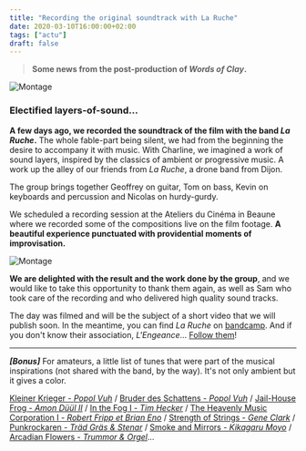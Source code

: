 ```yaml
---
title: "Recording the original soundtrack with La Ruche"
date: 2020-03-10T16:00:00+02:00
tags: ["actu"]
draft: false
---
```


> **Some news from the post-production of *Words of Clay*.**

![Montage](/blog/enregistrement-de-la-bande-originale-avec-la-ruche/bo-01.jpg)

### Electified layers-of-sound...

**A few days ago, we recorded the soundtrack of the film with the band *La Ruche*.** The whole fable-part being silent, we had from the beginning the desire to accompany it with music. With Charline, we imagined a work of sound layers, inspired by the classics of ambient or progressive music. A work up the alley of our friends from *La Ruche*, a drone band from Dijon.

The group brings together Geoffrey on guitar, Tom on bass, Kevin on keyboards and percussion and Nicolas on hurdy-gurdy.

We scheduled a recording session at the Ateliers du Cinéma in Beaune where we recorded some of the compositions live on the film footage. **A beautiful experience punctuated with providential moments of improvisation.**

![Montage](/blog/enregistrement-de-la-bande-originale-avec-la-ruche/bo-02.jpg)

**We are delighted with the result and the work done by the group**, and we would like to take this opportunity to thank them again, as well as Sam who took care of the recording and who delivered high quality sound tracks.

The day was filmed and will be the subject of a short video that we will publish soon. In the meantime, you can find *La Ruche* on [bandcamp](https://lengeance.bandcamp.com/album/live). And if you don't know their association, *L'Engeance*... [Follow them](https://www.facebook.com/LEngeance/)!

---

***[Bonus]*** For amateurs, a little list of tunes that were part of the musical inspirations (not shared with the band, by the way). It's not only ambient but it gives a color.

[Kleiner Krieger - *Popol Vuh*](http://www.youtube.com/watch?v=yWzvQli1z4g) / [Bruder des Schattens - *Popol Vuh*](https://www.youtube.com/watch?v=OLiBkEhs2QE) / [Jail-House Frog - *Amon Düül II*](https://www.youtube.com/watch?v=pvamU4v1rjk) / [In the Fog I - *Tim Hecker*](https://www.youtube.com/watch?v=ShW8YyueC1s) / [The Heavenly Music Corporation I - *Robert Fripp et Brian Eno*](https://www.youtube.com/watch?v=ZwHH7XECJLg) / [Strength of Strings - *Gene Clark*](https://www.youtube.com/watch?v=dfx4vefHdKs) / [Punkrockaren - *Träd Gräs & Stenar*](https://www.youtube.com/watch?v=Qp6ldaGVjEY) / [Smoke and Mirrors - *Kikagaru Moyo*](https://www.youtube.com/watch?v=_rIBXu6jnD0) / [Arcadian Flowers - *Trummor & Orgel*](https://www.youtube.com/watch?v=gIOj9RbBvqo)...
